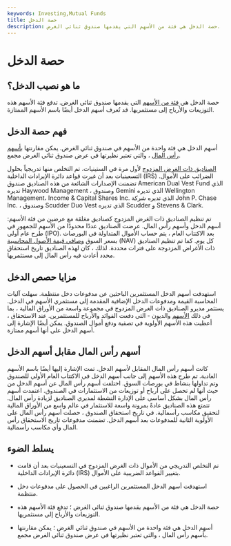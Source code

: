 ```yaml
---
keywords: Investing,Mutual Funds
title: حصة الدخل
description: حصة الدخل هي فئة من الأسهم التي يقدمها صندوق ثنائي الغرض.
---
```


# حصة الدخل
## ما هو نصيب الدخل؟

حصة الدخل هي [فئة من الأسهم](/class) التي يقدمها صندوق ثنائي الغرض. تدفع فئة الأسهم هذه التوزيعات والأرباح إلى مستثمريها. قد تُعرف أسهم الدخل أيضًا باسم الأسهم الممتازة.

## فهم حصة الدخل

أسهم الدخل هي فئة واحدة من الأسهم في صندوق ثنائي الغرض. يمكن مقارنتها [بأسهم رأس المال](/capitalshare) ، والتي تعتبر نظيرتها في عرض صندوق ثنائي الغرض مجمع.

[الصناديق ذات الغرض المزدوج](/dualpurposefund) لأول مرة في الستينيات. تم التخلص منها تدريجياً بحلول التسعينيات بعد أن غيرت قواعد دائرة الإيرادات الداخلية (IRS) الضرائب على الأموال. تضمنت الإصدارات الشائعة من هذه الصناديق صندوق American Dual Vest Fund الذي تديره Haywood Management ، وصندوق Gemini الذي تديره Wellington Management، Income & Capital Shares Inc. الذي تديره شركة John P. Chase Inc. ، وصندوق Scudder Duo Vest الذي تديره Scudder و Stevens & Clark.

تم تنظيم الصناديق ذات الغرض المزدوج كصناديق مغلقة مع عرضين من فئة الأسهم: أسهم الدخل وأسهم رأس المال. عرضت الصناديق عددًا محدودًا من الأسهم للجمهور في طرح عام أولي (IPO). بعد الاكتتاب العام ، يتم حساب الأموال المتداولة في البورصات بسعر السوق [وصافي قيمة الأصول المحاسبية](/nav) (NAV) كل يوم. كما تم تنظيم الصناديق ذات الأغراض المزدوجة على فترات محددة. لذلك ، كان لهذه الصناديق تاريخ استحقاق محدد أعادت فيه رأس المال إلى مستثمريها.

## مزايا حصص الدخل

استهدفت أسهم الدخل المستثمرين الباحثين عن مدفوعات دخل منتظمة. سهلت آليات المحاسبة القيمة ومدفوعات الدخل الإضافية المقدمة إلى مستثمري الأسهم في الدخل. يستثمر مديرو الصناديق ذات الغرض المزدوج في مجموعة واسعة من الأوراق المالية ، بما في ذلك [الأسهم](/equity) والديون - التي دفعت الفوائد والأرباح للمستثمرين. عند الاستحقاق ، أعطيت هذه الأسهم الأولوية في تصفية ودفع أموال الصندوق. يمكن أيضًا الإشارة إلى أسهم الدخل على أنها أسهم ممتازة.

## أسهم رأس المال مقابل أسهم الدخل

كانت أسهم رأس المال المقابل لأسهم الدخل. تمت الإشارة إليها أيضًا باسم الأسهم العادية. تم طرح هذه الأسهم إلى جانب أسهم الدخل في الاكتتاب العام الأولي للصندوق وتم تداولها بنشاط في بورصات السوق. اختلفت أسهم رأس المال عن أسهم الدخل من حيث أنها لم تحصل على أرباح أو توزيعات من الاستثمارات في الصندوق. اعتمدت أسهم رأس المال بشكل أساسي على الإدارة النشطة لمديري الصناديق لزيادة رأس المال. تتمتع هذه الصناديق عادةً بمرونة واسعة للاستثمار في عالم واسع من الأوراق المالية لتحقيق مكاسب رأسمالية. في تاريخ استحقاق الصندوق ، حصلت أسهم رأس المال على الأولوية الثانية للمدفوعات بعد أسهم الدخل. تضمنت مدفوعات تاريخ الاستحقاق رأس المال وأي مكاسب رأسمالية.

## يسلط الضوء

- تم التخلص التدريجي من الأموال ذات الغرض المزدوج في التسعينيات بعد أن قامت دائرة الإيرادات الداخلية (IRS) بتغيير القواعد الضريبية على الأموال.

- استهدفت أسهم الدخل المستثمرين الراغبين في الحصول على مدفوعات دخل منتظمة.

- حصة الدخل هي فئة من الأسهم يقدمها صندوق ثنائي الغرض ؛ تدفع فئة الأسهم هذه التوزيعات والأرباح إلى مستثمريها.

- أسهم الدخل هي فئة واحدة من الأسهم في صندوق ثنائي الغرض ؛ يمكن مقارنتها بأسهم رأس المال ، والتي تعتبر نظيرتها في عرض صندوق ثنائي الغرض مجمع.

